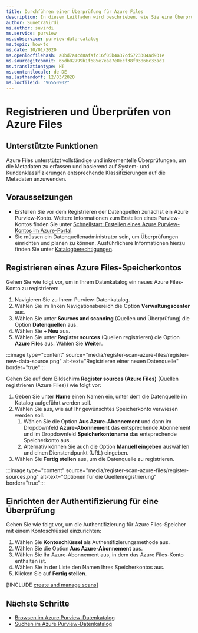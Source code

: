 ```yaml
---
title: Durchführen einer Überprüfung für Azure Files
description: In diesem Leitfaden wird beschrieben, wie Sie eine Überprüfung für Azure Files durchführen.
author: SunetraVirdi
ms.author: suvirdi
ms.service: purview
ms.subservice: purview-data-catalog
ms.topic: how-to
ms.date: 10/01/2020
ms.openlocfilehash: a0bd7a4cd8afafc16f05b4a37cd5723304ad931e
ms.sourcegitcommit: 65db02799b1f685e7eaa7e0ecf38f03866c33ad1
ms.translationtype: HT
ms.contentlocale: de-DE
ms.lasthandoff: 12/03/2020
ms.locfileid: "96550902"
---
```

# <a name="register-and-scan-azure-files"></a>Registrieren und Überprüfen von Azure Files

## <a name="supported-capabilities"></a>Unterstützte Funktionen

Azure Files unterstützt vollständige und inkrementelle Überprüfungen, um die Metadaten zu erfassen und basierend auf System- und Kundenklassifizierungen entsprechende Klassifizierungen auf die Metadaten anzuwenden.

## <a name="prerequisites"></a>Voraussetzungen

- Erstellen Sie vor dem Registrieren der Datenquellen zunächst ein Azure Purview-Konto. Weitere Informationen zum Erstellen eines Purview-Kontos finden Sie unter [Schnellstart: Erstellen eines Azure Purview-Kontos im Azure-Portal](create-catalog-portal.md).
- Sie müssen ein Datenquellenadministrator sein, um Überprüfungen einrichten und planen zu können. Ausführlichere Informationen hierzu finden Sie unter [Katalogberechtigungen](catalog-permissions.md).

## <a name="register-an-azure-files-storage-account"></a>Registrieren eines Azure Files-Speicherkontos

Gehen Sie wie folgt vor, um in Ihrem Datenkatalog ein neues Azure Files-Konto zu registrieren:

1. Navigieren Sie zu Ihrem Purview-Datenkatalog.
1. Wählen Sie im linken Navigationsbereich die Option **Verwaltungscenter** aus.
1. Wählen Sie unter **Sources and scanning** (Quellen und Überprüfung) die Option **Datenquellen** aus.
1. Wählen Sie **+ Neu** aus.
1. Wählen Sie unter **Register sources** (Quellen registrieren) die Option **Azure Files** aus. Wählen Sie **Weiter**.

:::image type="content" source="media/register-scan-azure-files/register-new-data-source.png" alt-text="Registrieren einer neuen Datenquelle" border="true":::

Gehen Sie auf dem Bildschirm **Register sources (Azure Files)** (Quellen registrieren (Azure Files)) wie folgt vor:

1. Geben Sie unter **Name** einen Namen ein, unter dem die Datenquelle im Katalog aufgeführt werden soll.
1. Wählen Sie aus, wie auf Ihr gewünschtes Speicherkonto verwiesen werden soll:
   1. Wählen Sie die Option **Aus Azure-Abonnement** und dann im Dropdownfeld **Azure-Abonnement** das entsprechende Abonnement und im Dropdownfeld **Speicherkontoname** das entsprechende Speicherkonto aus.
   1. Alternativ können Sie auch die Option **Manuell eingeben** auswählen und einen Dienstendpunkt (URL) eingeben.
1. Wählen Sie **Fertig stellen** aus, um die Datenquelle zu registrieren.

:::image type="content" source="media/register-scan-azure-files/register-sources.png" alt-text="Optionen für die Quellenregistrierung" border="true":::

## <a name="set-up-authentication-for-a-scan"></a>Einrichten der Authentifizierung für eine Überprüfung

Gehen Sie wie folgt vor, um die Authentifizierung für Azure Files-Speicher mit einem Kontoschlüssel einzurichten:

1. Wählen Sie **Kontoschlüssel** als Authentifizierungsmethode aus.
2. Wählen Sie die Option **Aus Azure-Abonnement** aus.
3. Wählen Sie Ihr Azure-Abonnement aus, in dem das Azure Files-Konto enthalten ist.
4. Wählen Sie in der Liste den Namen Ihres Speicherkontos aus.
5. Klicken Sie auf **Fertig stellen**.

[!INCLUDE [create and manage scans](includes/manage-scans.md)]

## <a name="next-steps"></a>Nächste Schritte

- [Browsen im Azure Purview-Datenkatalog](how-to-browse-catalog.md)
- [Suchen im Azure Purview-Datenkatalog](how-to-search-catalog.md)